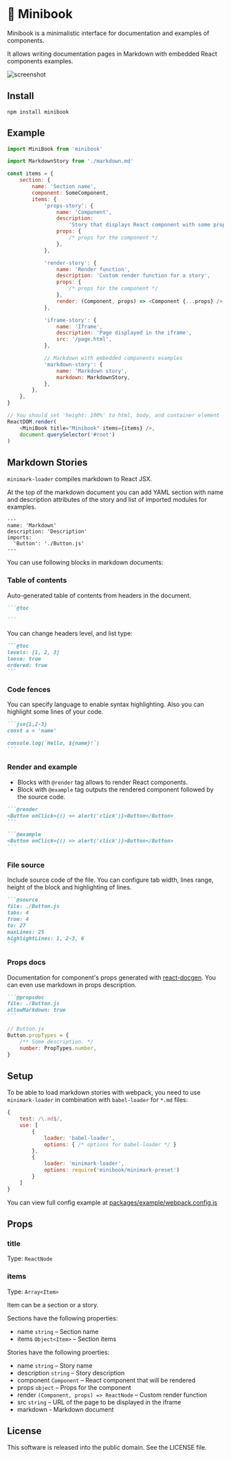 # :orange_book: Minibook

Minibook is a minimalistic interface for documentation and examples of components.

It allows writing documentation pages in Markdown with embedded React components examples.

![screenshot](screenshot.png)

## Install

```
npm install minibook
```

## Example

```js
import MiniBook from 'minibook'

import MarkdownStory from './markdown.md'

const items = {
	section: {
		name: 'Section name',
		component: SomeComponent,
		items: {
			'props-story': {
				name: 'Component',
				description:
					'Story that displays React component with some props',
				props: {
					/* props for the component */
				},
			},

			'render-story': {
				name: 'Render function',
				description: 'Custom render function for a story',
				props: {
					/* props for the component */
				},
				render: (Component, props) => <Component {...props} />,
			},

			'iframe-story': {
				name: 'Iframe',
				description: 'Page displayed in the iframe',
				src: '/page.html',
			},

			// Markdown with embedded components examples
			'markdown-story': {
				name: 'Markdown story',
				markdown: MarkdownStory,
			},
		},
	},
}

// You should set 'height: 100%' to html, body, and container element
ReactDOM.render(
	<MiniBook title="Minibook" items={items} />,
	document.querySelector('#root')
)
```

## Markdown Stories

`minimark-loader` compiles markdown to React JSX.

At the top of the markdown document you can add YAML section
with name and description attributes of the story and
list of imported modules for examples.

```
---
name: 'Markdown'
description: 'Description'
imports:
  'Button': './Button.js'
---
```

You can use following blocks in markdown documents:

### Table of contents

Auto-generated table of contents from headers in the document.

````md
```@toc

```
````

You can change headers level, and list type:

````md
```@toc
levels: [1, 2, 3]
loose: true
ordered: true
```
````

### Code fences

You can specify language to enable syntax highlighting.
Also you can highlight some lines of your code.

````md
```jsx{1,2-3}
const a = 'name'

console.log(`Hello, ${name}!`)
```
````

### Render and example

-   Blocks with `@render` tag allows to render React components.
-   Block with `@example` tag outputs the rendered component followed
    by the source code.

````md
```@render
<Button onClick={() => alert('click')}>Button</Button>
```

```@example
<Button onClick={() => alert('click')}>Button</Button>
```
````

### File source

Include source code of the file.
You can configure tab width, lines range, height of the block and
highlighting of lines.

````md
```@source
file: ./Button.js
tabs: 4
from: 4
to: 27
maxLines: 25
highlightLines: 1, 2-3, 6
```
````

### Props docs

Documentation for component's props generated with
[react-docgen](https://github.com/reactjs/react-docgen).
You can even use markdown in props description.

````md
```@propsdoc
file: ./Button.js
allowMarkdown: true
```
````

```js
// Button.js
Button.propTypes = {
	/** Some description. */
	number: PropTypes.number,
}
```

## Setup

To be able to load markdown stories with webpack, you need to use
`minimark-loader` in combination with `babel-loader` for `*.md` files:

```js
{
    test: /\.md$/,
    use: [
        {
            loader: 'babel-loader',
            options: { /* options for babel-loader */ }
        },
        {
            loader: 'minimark-loader',
            options: require('minibook/minimark-preset')
        }
    ]
}
```

You can view full config example at
[packages/example/webpack.config.js](https://github.com/sunflowerdeath/minibook/blob/master/packages/minibook-example/webpack.config.js)

## Props

### title

Type: `ReactNode`

### items

Type: `Array<Item>`

Item can be a section or a story.

Sections have the following properties:

-   name `string` – Section name
-   items `Object<Item>` – Section items

Stories have the following proerties:

-   name `string` – Story name
-   description `string` – Story description
-   component `Component` – React component that will be rendered
-   props `object` – Props for the component
-   render `(Component, props) => ReactNode` – Custom render function
-   src `string` – URL of the page to be displayed in the iframe
-   markdown - Markdown document

## License

This software is released into the public domain. See the LICENSE file.
